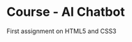 <!-- # SMIT (Saylani Mass IT Training) -->
<!--Umar Cuisine is the assessment task taking by SMIT training Instrutor -->
# Course - AI Chatbot

First assignment on HTML5 and CSS3
